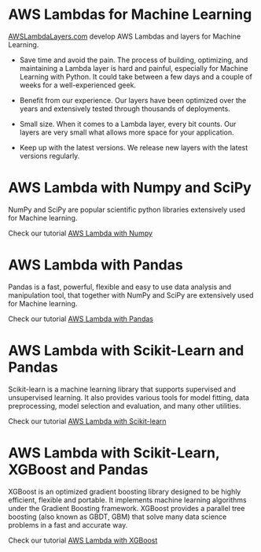 # AWS Lambdas for Machine Learning

[AWSLambdaLayers.com](https://www.awslambdalayers.com/) develop AWS Lambdas and layers for Machine Learning.

* Save time and avoid the pain. The process of building, optimizing, and maintaining a Lambda layer is hard and painful, especially for Machine Learning with Python. It could take between a few days and a couple of weeks for a well-experienced geek.

* Benefit from our experience. Our layers have been optimized over the years and extensively tested through thousands of deployments.

* Small size. When it comes to a Lambda layer, every bit counts. Our layers are very small what allows more space for your application.

* Keep up with the latest versions. We release new layers with the latest versions regularly.

# AWS Lambda with Numpy and SciPy

NumPy and SciPy are popular scientific python libraries extensively used for Machine learning.

Check our tutorial [AWS Lambda with Numpy](https://github.com/AwsLambdaLayers/aws-lambda-numpy)

# AWS Lambda with Pandas
Pandas is a fast, powerful, flexible and easy to use data analysis and manipulation tool, that together with NumPy and SciPy are extensively used for Machine learning.

Check our tutorial [AWS Lambda with Pandas](https://github.com/AwsLambdaLayers/aws-lambda-pandas)

# AWS Lambda with Scikit-Learn and Pandas
Scikit-learn is a machine learning library that supports supervised and unsupervised learning. It also provides various tools for model fitting, data preprocessing, model selection and evaluation, and many other utilities.

Check our tutorial [AWS Lambda with Scikit-learn](https://github.com/AwsLambdaLayers/aws-lambda-scikit-learn)

# AWS Lambda with Scikit-Learn, XGBoost and Pandas
XGBoost is an optimized gradient boosting library designed to be highly efficient, flexible and portable. It implements machine learning algorithms under the Gradient Boosting framework. XGBoost provides a parallel tree boosting (also known as GBDT, GBM) that solve many data science problems in a fast and accurate way.

Check our tutorial [AWS Lambda with XGBoost](https://github.com/AwsLambdaLayers/aws-lambda-xgboost)
